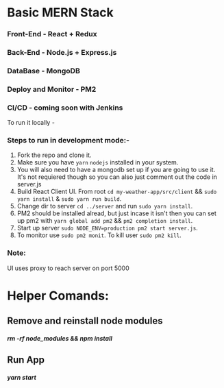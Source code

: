 # Basic MERN Stack 

### Front-End - React + Redux

### Back-End - Node.js + Express.js

### DataBase - MongoDB

### Deploy and Monitor - PM2

### CI/CD - coming soon with Jenkins

To run it locally -

### Steps to run in development mode:-

1. Fork the repo and clone it.
2. Make sure you have `yarn` `nodejs` installed in your system.
3. You will also need to have a mongodb set up if you are going to use it.  It's not requiered though so you can also just comment out the code in server.js
4. Build React Client UI. From root `cd my-weather-app/src/client` && `sudo yarn install` & `sudo yarn run build`.
5. Change dir to server `cd ../server` and run `sudo yarn install`.
6. PM2 should be installed alread, but just incase it isn't then you can set up pm2 with `yarn global add pm2` && `pm2 completion install`. 
7. Start up server `sudo NODE_ENV=production pm2 start server.js`. 
8. To monitor use `sudo pm2 monit`. To kill user `sudo pm2 kill`.

### Note: 
  UI uses proxy to reach server on port 5000


# Helper Comands:

##  Remove and reinstall node modules
##### rm -rf node_modules && npm install

## Run App
##### yarn start
